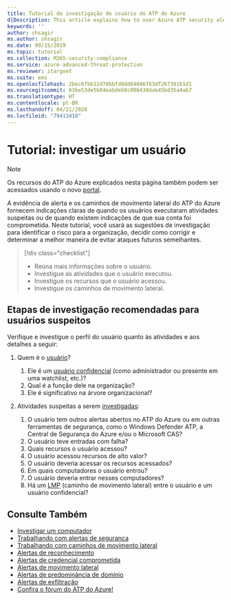 ```yaml
---
title: Tutorial de investigação de usuário do ATP do Azure
d|Description: This article explains how to user Azure ATP security alerts to investigate a suspicious user.
keywords: ''
author: shsagir
ms.author: shsagir
ms.date: 09/15/2019
ms.topic: tutorial
ms.collection: M365-security-compliance
ms.service: azure-advanced-threat-protection
ms.reviewer: itargoet
ms.suite: ems
ms.openlocfilehash: 2bec6fbb12d78bbfd8dd04046f63df267391b1d1
ms.sourcegitcommit: 63be53de5b84eabdeb8c006438dab45bd35a4ab7
ms.translationtype: HT
ms.contentlocale: pt-BR
ms.lasthandoff: 04/21/2020
ms.locfileid: "79413410"
---
```

# <a name="tutorial-investigate-a-user"></a>Tutorial: investigar um usuário

> [!NOTE]
> Os recursos do ATP do Azure explicados nesta página também podem ser acessados usando o novo [portal](https://portal.cloudappsecurity.com).

A evidência de alerta e os caminhos de movimento lateral do ATP do Azure fornecem indicações claras de quando os usuários executaram atividades suspeitas ou de quando existem indicações de que sua conta foi comprometida. Neste tutorial, você usará as sugestões de investigação para identificar o risco para a organização, decidir como corrigir e determinar a melhor maneira de evitar ataques futuros semelhantes.  

> [!div class="checklist"]
> * Reúna mais informações sobre o usuário.
> * Investigue as atividades que o usuário executou.
> * Investigue os recursos que o usuário acessou.
> * Investigue os caminhos de movimento lateral.

## <a name="recommended-investigation-steps-for-suspicious-users"></a>Etapas de investigação recomendadas para usuários suspeitos

Verifique e investigue o perfil do usuário quanto às atividades e aos detalhes a seguir:

1. Quem é o [usuário](entity-profiles.md)?
     1. Ele é um [usuário confidencial](sensitive-accounts.md) (como administrador ou presente em uma watchlist, etc.)?  
     2. Qual é a função dele na organização?
     3. Ele é significativo na árvore organizacional?

2. Atividades suspeitas a serem [investigadas](investigate-entity.md):
     1. O usuário tem outros alertas abertos no ATP do Azure ou em outras ferramentas de segurança, como o Windows Defender ATP, a Central de Segurança do Azure e/ou o Microsoft CAS?
     2. O usuário teve entradas com falha?
     3. Quais recursos o usuário acessou?  
     4. O usuário acessou recursos de alto valor?  
     5. O usuário deveria acessar os recursos acessados?  
     6. Em quais computadores o usuário entrou? 
     7. O usuário deveria entrar nesses computadores?
     8. Há um [LMP](use-case-lateral-movement-path.md) (caminho de movimento lateral) entre o usuário e um usuário confidencial?


## <a name="see-also"></a>Consulte Também

- [Investigar um computador](investigate-a-computer.md)
- [Trabalhando com alertas de segurança](working-with-suspicious-activities.md)
- [Trabalhando com caminhos de movimento lateral](use-case-lateral-movement-path.md)
- [Alertas de reconhecimento](atp-reconnaissance-alerts.md)
- [Alertas de credencial comprometida](atp-compromised-credentials-alerts.md)
- [Alertas de movimento lateral](atp-lateral-movement-alerts.md)
- [Alertas de predominância de domínio](atp-domain-dominance-alerts.md)
- [Alertas de exfiltração](atp-exfiltration-alerts.md)
- [Confira o fórum do ATP do Azure!](https://aka.ms/azureatpcommunity)
